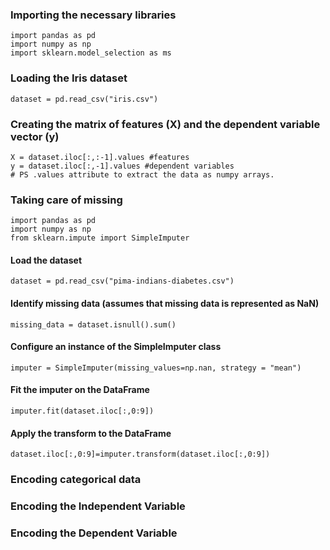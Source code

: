 <h3>  Importing the necessary libraries </h3> 

```
import pandas as pd
import numpy as np 
import sklearn.model_selection as ms 
```

<h3> Loading the Iris dataset </h3> 

```
dataset = pd.read_csv("iris.csv") 
```

<h3> Creating the matrix of features (X) and the dependent  variable vector (y) </h3> 

```
X = dataset.iloc[:,:-1].values #features
y = dataset.iloc[:,-1].values #dependent variables 
# PS .values attribute to extract the data as numpy arrays.
```

<h3> Taking care of missing </h3> 

```
import pandas as pd 
import numpy as np
from sklearn.impute import SimpleImputer
```

<h4> Load the dataset </h4>

```
dataset = pd.read_csv("pima-indians-diabetes.csv")
```

<h4> Identify missing data (assumes that missing data is represented as NaN) </h4>

```
missing_data = dataset.isnull().sum()
```

<h4> Configure an instance of the SimpleImputer class </h4>

```
imputer = SimpleImputer(missing_values=np.nan, strategy = "mean")
```

<h4> Fit the imputer on the DataFrame </h4>

```
imputer.fit(dataset.iloc[:,0:9])
```

<h4> Apply the transform to the DataFrame </h4>

```
dataset.iloc[:,0:9]=imputer.transform(dataset.iloc[:,0:9])
```
<h3> Encoding categorical data </h3> 

<h3> Encoding the Independent Variable </h3> 

<h3>  Encoding the Dependent Variable </h3> 